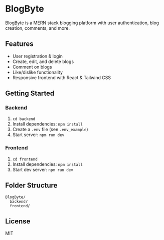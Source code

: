 # BlogByte

BlogByte is a MERN stack blogging platform with user authentication, blog creation, comments, and more.

## Features
- User registration & login
- Create, edit, and delete blogs
- Comment on blogs
- Like/dislike functionality
- Responsive frontend with React & Tailwind CSS

## Getting Started

### Backend
1. `cd backend`
2. Install dependencies: `npm install`
3. Create a `.env` file (see `.env_example`)
4. Start server: `npm run dev`

### Frontend
1. `cd frontend`
2. Install dependencies: `npm install`
3. Start dev server: `npm run dev`

## Folder Structure

```
BlogByte/
  backend/
  frontend/
```

## License
MIT